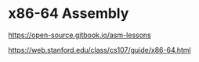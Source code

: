 # x86-64 Assembly

https://open-source.gitbook.io/asm-lessons

https://web.stanford.edu/class/cs107/guide/x86-64.html
